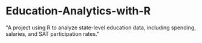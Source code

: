# Education-Analytics-with-R
 "A project using R to analyze state-level education data, including spending, salaries, and SAT participation rates."
